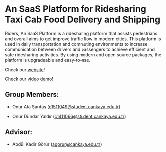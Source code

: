 # An SaaS Platform for Ridesharing Taxi Cab Food Delivery and Shipping

Riders, An SaaS Platform is a ridesharing platform that assists pedestrians and overall aims to get improve traffic flow in modern cities. This platform is used in daily transportation and commuting environments to increase communication between drivers and passengers to achieve efficient and safe ridesharing activities. By using modern and open source packages, the platform is upgradeable and easy-to-use.


Check our [website](https://riders-ots.herokuapp.com)!


Check our [video demo](https://youtu.be/ljGGI5UGfnw)!


## Group Members:

 * Onur Ata Sarıtaş (c1511049@student.cankaya.edu.tr)

 * Onur Dündar Yaldır (c1411066@student.cankaya.edu.tr)


 ## Advisor: 

* Abdül Kadir Görür (agorur@cankaya.edu.tr)
